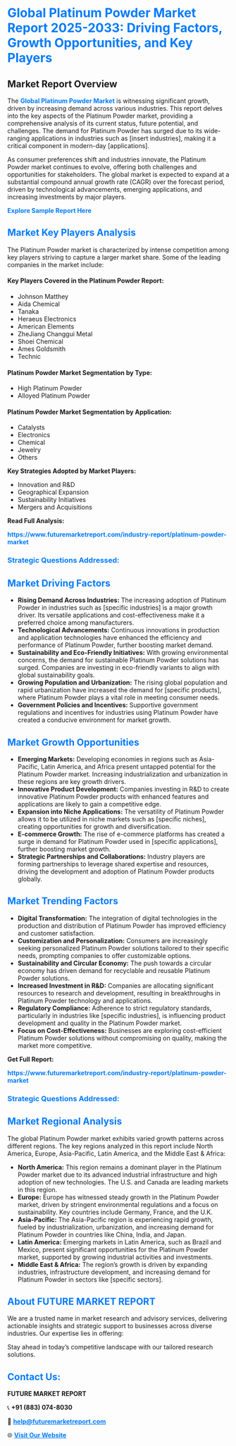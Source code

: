 <h1 style="color: #007BFF;">Global Platinum Powder Market Report 2025-2033: Driving Factors, Growth Opportunities, and Key Players</h1>

<section id="overview">
<h2>Market Report Overview</h2>
<p>The <a href="https://www.futuremarketreport.com/industry-report/platinum-powder-market" style="color: #007BFF; text-decoration: none;"><strong>Global Platinum Powder Market</strong></a> is witnessing significant growth, driven by increasing demand across various industries. This report delves into the key aspects of the Platinum Powder market, providing a comprehensive analysis of its current status, future potential, and challenges. The demand for Platinum Powder has surged due to its wide-ranging applications in industries such as [insert industries], making it a critical component in modern-day [applications].</p>
<p>As consumer preferences shift and industries innovate, the Platinum Powder market continues to evolve, offering both challenges and opportunities for stakeholders. The global market is expected to expand at a substantial compound annual growth rate (CAGR) over the forecast period, driven by technological advancements, emerging applications, and increasing investments by major players.</p>
</section>

<section id="overview">
<p><a href="https://www.futuremarketreport.com/request-sample/reportId=27137" style="color: #007BFF; text-decoration: none;"><strong>Explore Sample Report Here</strong></a></p>
</section>

<section id="key-players">
<h2 style="color: #007BFF;">Market Key Players Analysis</h2>
<p>The Platinum Powder market is characterized by intense competition among key players striving to capture a larger market share. Some of the leading companies in the market include:</p>
<h4>Key Players Covered in the Platinum Powder Report:</h4>
<ul><li>Johnson Matthey</li><li>Aida Chemical</li><li>Tanaka</li><li>Heraeus Electronics</li><li>American Elements</li><li>ZheJiang Changgui Metal</li><li>Shoei Chemical</li><li>Ames Goldsmith</li><li>Technic</li></ul>
<h4>Platinum Powder Market Segmentation by Type:</h4>
<ul><li>High Platinum Powder</li><li>Alloyed Platinum Powder</li></ul>

<h4>Platinum Powder Market Segmentation by Application:</h4>
<ul><li>Catalysts</li><li>Electronics</li><li>Chemical</li><li>Jewelry</li><li>Others</li></ul>
<p><strong>Key Strategies Adopted by Market Players:</strong></p>
<ul>
<li>Innovation and R&D</li>
<li>Geographical Expansion</li>
<li>Sustainability Initiatives</li>
<li>Mergers and Acquisitions</li>
</ul>
</section>

<section>
<p><strong>Read Full Analysis: </strong></p><a href="https://www.futuremarketreport.com/industry-report/platinum-powder-market" style="color: #007BFF; text-decoration: none;"><strong>https://www.futuremarketreport.com/industry-report/platinum-powder-market</strong></a>
<h3 style="color: #007BFF;">Strategic Questions Addressed:</h3>
</section>

<section id="driving-factors">
<h2 style="color: #007BFF;">Market Driving Factors</h2>
<ul>
<li><strong>Rising Demand Across Industries:</strong> The increasing adoption of Platinum Powder in industries such as [specific industries] is a major growth driver. Its versatile applications and cost-effectiveness make it a preferred choice among manufacturers.</li>
<li><strong>Technological Advancements:</strong> Continuous innovations in production and application technologies have enhanced the efficiency and performance of Platinum Powder, further boosting market demand.</li>
<li><strong>Sustainability and Eco-Friendly Initiatives:</strong> With growing environmental concerns, the demand for sustainable Platinum Powder solutions has surged. Companies are investing in eco-friendly variants to align with global sustainability goals.</li>
<li><strong>Growing Population and Urbanization:</strong> The rising global population and rapid urbanization have increased the demand for [specific products], where Platinum Powder plays a vital role in meeting consumer needs.</li>
<li><strong>Government Policies and Incentives:</strong> Supportive government regulations and incentives for industries using Platinum Powder have created a conducive environment for market growth.</li>
</ul>
</section>

<section id="growth-opportunities">
<h2 style="color: #007BFF;">Market Growth Opportunities</h2>
<ul>
<li><strong>Emerging Markets:</strong> Developing economies in regions such as Asia-Pacific, Latin America, and Africa present untapped potential for the Platinum Powder market. Increasing industrialization and urbanization in these regions are key growth drivers.</li>
<li><strong>Innovative Product Development:</strong> Companies investing in R&D to create innovative Platinum Powder products with enhanced features and applications are likely to gain a competitive edge.</li>
<li><strong>Expansion into Niche Applications:</strong> The versatility of Platinum Powder allows it to be utilized in niche markets such as [specific niches], creating opportunities for growth and diversification.</li>
<li><strong>E-commerce Growth:</strong> The rise of e-commerce platforms has created a surge in demand for Platinum Powder used in [specific applications], further boosting market growth.</li>
<li><strong>Strategic Partnerships and Collaborations:</strong> Industry players are forming partnerships to leverage shared expertise and resources, driving the development and adoption of Platinum Powder products globally.</li>
</ul>
</section>

<section id="trending-factors">
<h2 style="color: #007BFF;">Market Trending Factors</h2>
<ul>
<li><strong>Digital Transformation:</strong> The integration of digital technologies in the production and distribution of Platinum Powder has improved efficiency and customer satisfaction.</li>
<li><strong>Customization and Personalization:</strong> Consumers are increasingly seeking personalized Platinum Powder solutions tailored to their specific needs, prompting companies to offer customizable options.</li>
<li><strong>Sustainability and Circular Economy:</strong> The push towards a circular economy has driven demand for recyclable and reusable Platinum Powder solutions.</li>
<li><strong>Increased Investment in R&D:</strong> Companies are allocating significant resources to research and development, resulting in breakthroughs in Platinum Powder technology and applications.</li>
<li><strong>Regulatory Compliance:</strong> Adherence to strict regulatory standards, particularly in industries like [specific industries], is influencing product development and quality in the Platinum Powder market.</li>
<li><strong>Focus on Cost-Effectiveness:</strong> Businesses are exploring cost-efficient Platinum Powder solutions without compromising on quality, making the market more competitive.</li>
</ul>
</section>

<section>
<p><strong>Get Full Report: </strong></p><a href="https://www.futuremarketreport.com/industry-report/platinum-powder-market" style="color: #007BFF; text-decoration: none;"><strong>https://www.futuremarketreport.com/industry-report/platinum-powder-market</strong></a>
<h3 style="color: #007BFF;">Strategic Questions Addressed:</h3>
</section>


<section id="regional-analysis">
<h2 style="color: #007BFF;">Market Regional Analysis</h2>
<p>The global Platinum Powder market exhibits varied growth patterns across different regions. The key regions analyzed in this report include North America, Europe, Asia-Pacific, Latin America, and the Middle East & Africa:</p>
<ul>
<li><strong>North America:</strong> This region remains a dominant player in the Platinum Powder market due to its advanced industrial infrastructure and high adoption of new technologies. The U.S. and Canada are leading markets in this region.</li>
<li><strong>Europe:</strong> Europe has witnessed steady growth in the Platinum Powder market, driven by stringent environmental regulations and a focus on sustainability. Key countries include Germany, France, and the U.K.</li>
<li><strong>Asia-Pacific:</strong> The Asia-Pacific region is experiencing rapid growth, fueled by industrialization, urbanization, and increasing demand for Platinum Powder in countries like China, India, and Japan.</li>
<li><strong>Latin America:</strong> Emerging markets in Latin America, such as Brazil and Mexico, present significant opportunities for the Platinum Powder market, supported by growing industrial activities and investments.</li>
<li><strong>Middle East & Africa:</strong> The region’s growth is driven by expanding industries, infrastructure development, and increasing demand for Platinum Powder in sectors like [specific sectors].</li>
</ul>
</section>

<footer>
<h2 style="color: #007BFF;">About FUTURE MARKET REPORT</h2>
<p>We are a trusted name in market research and advisory services, delivering actionable insights and strategic support to businesses across diverse industries. Our expertise lies in offering:</p>

<p>Stay ahead in today’s competitive landscape with our tailored research solutions.</p>

<h2 style="color: #007BFF;">Contact Us:</h2>
<p><strong>FUTURE MARKET REPORT</strong></p>
<p>📞 <strong>+91 (883) 074-8030</strong></p>
<p>📧 <strong><a href="mailto:help@futuremarketreport.com" style="color: #007BFF;">help@futuremarketreport.com</a></strong></p>
<p>🌐 <strong><a href="https://www.futuremarketreport.com/" style="color: #007BFF;">Visit Our Website</a></strong></p>
</footer>